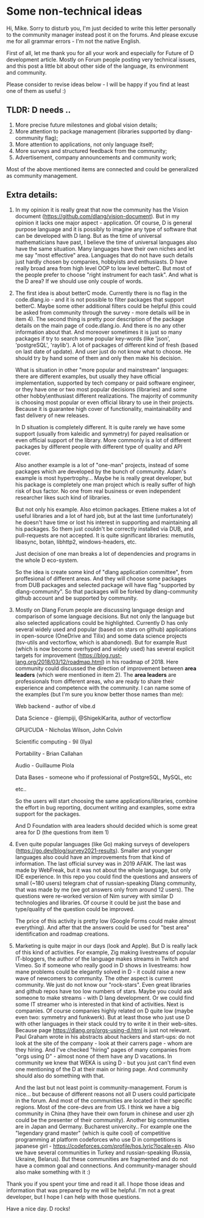 # Some non-technical ideas

Hi, Mike. Sorry to disturb you, I'm just decided to write this letter personally to the community manager instead post it on the forums. And please excuse me for all grammar errors - I'm not the native English.

First of all, let me thank you for all your work and especially for Future of D development article. Mostly on Forum people posting very technical issues, and this post a little bit about other side of the language, its environment and community.

Please consider to revise ideas below - I will be happy if you find at least one of them as useful :)

## TLDR: D needs ..

1) More precise future milestones and global vision details;
2) More attention to package management (libraries supported by dlang-community flag);
3) More attention to applications, not only language itself;
4) More surveys and structured feedback from the community;
5) Advertisement, company announcements and community work;

Most of the above mentioned items are connected and could be generalized as community management.

## Extra details:

1. In my opinion it is really great that now the community has the Vision document (https://github.com/dlang/vision-document). But in my opinion it lacks one major aspect - application. Of course, D is general purpose language and it is possibly to imagine any type of software that can be developed with D lang. But as the time of universal mathematicians have past, I believe the time of universal languages also have the same situation. Many languages have their own niches and let me say "most effective" area. Languages that do not have such details just hardly chosen by companies, hobbyists and enthusiasts. D have really broad area from high level OOP to low level betterC. But most of the people prefer to choose "right instrument for each task". And what is the D area? If we should use only couple of words.

2. The first idea is about betterC mode. Currently there is no flag in the code.dlang.io - and it is not possible to filter packages that support betterC. Maybe some other additional filters could be helpful (this could be asked from community through the survey - more details will be in item 4).
   The second thing is pretty poor description of the package details on the main page of code.dlang.io. And there is no any other information about that. And moreover sometimes it is just so many packages if try to search some popular key-words (like 'json', 'postgreSQL', 'raylib'). A lot of packages of different kind of fresh (based on last date of update). And user just do not know what to choose. He should try by hand some of them and only then make his decision.

   What is situation in other "more popular and mainstream" languages: there are different examples, but usually they have official implementation, supported by tech company or paid software engineer, or they have one or two most popular decisions (libraries) and some other hobby\enthusiast different realizations. The majority of community is choosing most popular or even official library to use in their projects. Because it is guarantee high cover of functionality, maintainability and fast delivery of new releases.

   In D situation is completely different. It is quite rarely we have some support (usually from kaleidic and symmetry) for payed realisation or even official support of the library. More commonly is a lot of different packages by different people with different type of quality and API cover.

   Also another example is a lot of "one-man" projects, instead of some packages which are developed by the bunch of community. Adam's example is most hypertrophy... Maybe he is really great developer, but his package is completely one man project which is really suffer of high risk of bus factor. No one from real business or even independent researcher likes such kind of libraries. 

   But not only his example. Also etcimon packages. Ettiene makes a lot of useful libraries and a lot of hard job, but at the last time (unfortunately) he doesn't have time or lost his interest in supporting and maintaining all his packages. So them just couldn't be correctly installed via DUB, and pull-requests are not accepted. It is quite significant libraries: memutils, libasync, botan, libhttp2, windows-headers, etc.

   Just decision of one man breaks a lot of dependencies and programs in the whole D eco-system.

   So the idea is create some kind of "dlang application committee", from proffesional of different areas. And they will choose some packages from DUB packages and selected package will have flag "supported by dlang-community". So that packages will be forked by dlang-community github account and be supported by community.

3. Mostly on Dlang Forum people are discussing language design and comparison of some language decisions. But not only the language but also selected applications could be highlighted. Currently D has only several widely used and popular (based on stars on github) applications in open-source (OneDrive and Tilix) and some data science projects (tsv-utils and vectorflow, which is abandoned). But for example Rust (which is now become overhyped and widely used) has several explicit targets for improvement (https://blog.rust-lang.org/2018/03/12/roadmap.html) in his roadmap of 2018. Here community could discussed the direction of improvement between **area leaders** (which were mentioned in item 2). The **area leaders** are professionals from different areas, who are ready to share their experience and competence with the community.
   I can name some of the examples (but I'm sure you know better those names than me):

   Web backend - author of vibe.d

   Data Science - @lempiji, @ShigekiKarita, author of vectorflow

   GPU/CUDA - Nicholas Wilson, John Colvin

   Scientific computing - 9il (Ilya)

   Portability - Brian Callahan

   Audio - Guillaume Piola

   Data Bases - someone who if professional of PostgreSQL, MySQL, etc

   etc..

   So the users will start choosing the same applications/libraries, combine the effort in bug reporting, document writing and examples, some extra support for the packages.

   And D Foundation with area leaders should decided which is some great area for D (the questions from item 1)

4. Even quite popular languages (like Go) making surveys of developers (https://go.dev/blog/survey2021-results). Smaller and younger languages also could have an improvements from that kind of information. The last official survey was in 2019 AFAIK. The last was made by WebFreak, but it was not about the whole language, but only IDE experience. In this repo you could find the questions and answers of small (~180 users) telegram chat of russian-speaking Dlang community, that was made by me (we got answers only from around 12 users). The questions were re-worked version of Nim survey with similar D technologies and libraries. Of course it could be just the base and type/quality of the question could be improved.

   The price of this activity is pretty low (Google Forms could make almost everything). And after that the answers could be used for "best area" identification and roadmap creations.

5. Marketing is quite major in our days (look and Apple). But D is really lack of this kind of activities. For example, Zig making livestreams of popular IT-bloggers, the author of the language makes streams in Twitch and Vimeo. So if someone who really good in D shows in livestreams: how mane problems could be elegantly solved in D - it could raise a new wave of newcomers to community.
   The other aspect is current community. We just do not know our "rock-stars". Even great libraries and github repos have too low numbers of stars. Maybe you could ask someone to make streams - with D lang development. Or we could find some IT streamer who is interested in that kind of activities.
   Next is companies. Of course companies highly related on D quite low (maybe even two: symmetry and funkwerk). But at least those who just use D with other languages in their stack could try to write it in their web-sites. Because page https://dlang.org/orgs-using-d.html is just not relevant. Paul Graham wrote in his abstracts about hackers and start-ups: do not look at the site of the company - look at their carrers page - whom are they hiring. And I've checked "hiring" pages of many companies from "orgs using D" - almost none of them have any D vacations. In community we knew that WEKA is using D - but you just can't find even one mentioning of the D at their main or hiring page. And community should also do something with that.

   And the last but not least point is community-management. Forum is nice... but because of different reasons not all D users could participate in the forum. And most of the communities are located in their specific regions. Most of the core-devs are from US. I think we have a big community in China (they have their own forum in chinese and user zjh could be the presenter of their community). Another big communities are in Japan and Germany. Bucharest univercity.. For example one the "legendary grand master" (which is quite cool) of competitive programming at platform codeforces who use D in competitions is japanese girl - https://codeforces.com/profile/hos.lyric?locale=en. Also we have several communities in Turkey and russian-speaking (Russia, Ukraine, Belarus). But these communities are fragmented and do not have a common goal and connections. And community-manager should also make something with it :)

Thank you if you spent your time and read it all. I hope those ideas and information that was prepared by me will be helpful. I'm not a great developer, but I hope I can help with those questions.

Have a nice day. D rocks!

